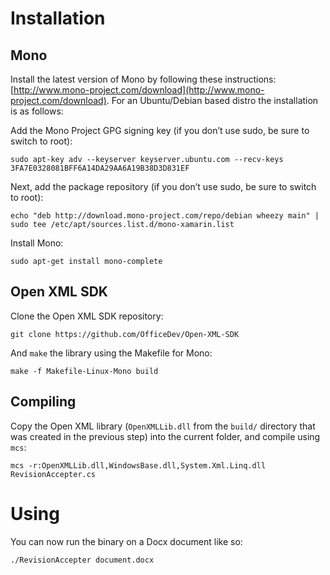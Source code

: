 # Installation

## Mono

Install the latest version of Mono by following these instructions: [http://www.mono-project.com/download](http://www.mono-project.com/download). For an Ubuntu/Debian based distro the installation is as follows:

Add the Mono Project GPG signing key (if you don’t use sudo, be sure to switch to root):

`sudo apt-key adv --keyserver keyserver.ubuntu.com --recv-keys 3FA7E0328081BFF6A14DA29AA6A19B38D3D831EF`

Next, add the package repository (if you don’t use sudo, be sure to switch to root):

`echo "deb http://download.mono-project.com/repo/debian wheezy main" | sudo tee /etc/apt/sources.list.d/mono-xamarin.list`

Install Mono:

`sudo apt-get install mono-complete`

## Open XML SDK

Clone the Open XML SDK repository:

`git clone https://github.com/OfficeDev/Open-XML-SDK`

And `make` the library using the Makefile for Mono:

`make -f Makefile-Linux-Mono build`

## Compiling

Copy the Open XML library (`OpenXMLLib.dll` from the `build/` directory that was created in the previous step) into the current folder, and compile using `mcs`:

`mcs -r:OpenXMLLib.dll,WindowsBase.dll,System.Xml.Linq.dll RevisionAccepter.cs`

# Using

You can now run the binary on a Docx document like so:

`./RevisionAccepter document.docx`


